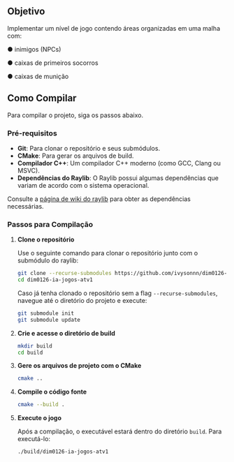 ## Objetivo

Implementar um nível de jogo contendo áreas
organizadas em uma malha com:

● inimigos (NPCs)

● caixas de primeiros socorros

● caixas de munição

## Como Compilar

Para compilar o projeto, siga os passos abaixo.

### Pré-requisitos

- **Git**: Para clonar o repositório e seus submódulos.
- **CMake**: Para gerar os arquivos de build.
- **Compilador C++**: Um compilador C++ moderno (como GCC, Clang ou MSVC).
- **Dependências do Raylib**: O Raylib possui algumas dependências que variam de acordo com o sistema operacional. 

Consulte a [página de wiki do raylib](https://github.com/raysan5/raylib/wiki/Working-on-GNU-Linux) para obter as dependências necessárias.

### Passos para Compilação

1.  **Clone o repositório**

    Use o seguinte comando para clonar o repositório junto com o submódulo do raylib:

    ```bash
    git clone --recurse-submodules https://github.com/ivysonnn/dim0126-ia-jogos-atv1
    cd dim0126-ia-jogos-atv1
    ```

    Caso já tenha clonado o repositório sem a flag `--recurse-submodules`, navegue até o diretório do projeto e execute:

    ```bash
    git submodule init
    git submodule update
    ```

2.  **Crie e acesse o diretório de build**

    ```bash
    mkdir build
    cd build
    ```

3.  **Gere os arquivos de projeto com o CMake**

    ```bash
    cmake ..
    ```

4.  **Compile o código fonte**

    ```bash
    cmake --build .
    ```

5.  **Execute o jogo**

    Após a compilação, o executável estará dentro do diretório `build`. Para executá-lo:

    ```bash
    ./build/dim0126-ia-jogos-atv1
    ```